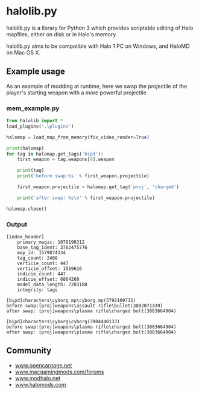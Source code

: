 # halolib.py

halolib.py is a library  for Python 3 which provides scriptable editing of Halo mapfiles, either on disk or in Halo's memory.

halolib.py aims to be compatible with Halo 1 PC on Windows, and HaloMD on Mac OS X.

## Example usage

As an example of modding at runtime, here we swap the projectile of the player's starting weapon with a more powerful projectile

### mem_example.py
```python
from halolib import *
load_plugins('.\plugins')

halomap = load_map_from_memory(fix_video_render=True)

print(halomap)
for tag in halomap.get_tags('bipd'):
    first_weapon = tag.weapons[0].weapon

    print(tag)
    print('before swap:%s' % first_weapon.projectile)

    first_weapon.projectile = halomap.get_tag('proj', 'charged')

    print('after swap: %s\n' % first_weapon.projectile)

halomap.close()
```

### Output
```
[index_header]
    primary_magic: 1078198312
    base_tag_ident: 3782475776
    map_id: 1579874334
    tag_count: 2408
    verticie_count: 447
    verticie_offset: 1519616
    indicie_count: 447
    indicie_offset: 6864260
    model_data_length: 7203188
    integrity: tags

[bipd]characters\cyborg_mp\cyborg_mp(3792109715)
before swap:[proj]weapons\assault rifle\bullet(3802071339)
after swap: [proj]weapons\plasma rifle\charged bolt(3883664904)

[bipd]characters\cyborg\cyborg(3904440133)
before swap:[proj]weapons\plasma rifle\charged bolt(3883664904)
after swap: [proj]weapons\plasma rifle\charged bolt(3883664904)
```

## Community

- www.opencarnage.net
- www.macgamingmods.com/forums
- www.modhalo.net
- www.halomods.com

